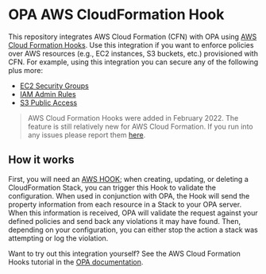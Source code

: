 # OPA AWS CloudFormation Hook

This repository integrates AWS Cloud Formation (CFN) with OPA using [AWS Cloud Formation Hooks](https://aws.amazon.com/about-aws/whats-new/2022/02/aws-announces-general-availability-aws-cloudformation-hooks/). Use this integration if you want to enforce policies over AWS resources (e.g., EC2 instances, S3 buckets, etc.) provisioned with CFN. For example, using this integration you can secure any of the following plus more:

* [EC2 Security Groups](https://github.com/StyraInc/opa-aws-cloudformation-hook/blob/main/policy/ec2/security_group/security_group.rego)
* [IAM Admin Rules](https://github.com/StyraInc/opa-aws-cloudformation-hook/blob/main/policy/iam/user/no_admin_test.rego)
* [S3 Public Access](https://github.com/StyraInc/opa-aws-cloudformation-hook/blob/main/policy/s3/bucket/public_access_test.rego)

> AWS Cloud Formation Hooks were added in February 2022. The feature is still relatively new for AWS Cloud Formation. If you run into any issues please report them [here](https://github.com/StyraInc/opa-aws-cloudformation-hook/issues).

## How it works

First, you will need an [AWS HOOK](https://docs.aws.amazon.com/cloudformation-cli/latest/userguide/hooks-structure.html); when creating, updating, or deleting a CloudFormation Stack, you can trigger this Hook to validate the configuration. When used in conjunction with OPA, the Hook will send the property information from each resource in a Stack to your OPA server. When this information is received, OPA will validate the request against your defined policies and send back any violations it may have found. Then, depending on your configuration, you can either stop the action a stack was attempting or log the violation. 

Want to try out this integration yourself? See the AWS Cloud Formation Hooks tutorial in the [OPA documentation](https://www.openpolicyagent.org/docs/latest/aws-cloudformation-hooks/).
